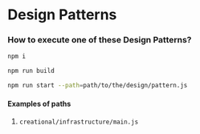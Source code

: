 # Design Patterns

### How to execute one of these Design Patterns?
```bash
npm i
```

```bash
npm run build
```

```bash
npm run start --path=path/to/the/design/pattern.js
```

#### Examples of paths
1. `creational/infrastructure/main.js`
